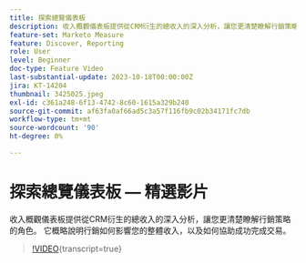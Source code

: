 ```yaml
---
title: 探索總覽儀表板
description: 收入概觀儀表板提供從CRM衍生的總收入的深入分析，讓您更清楚瞭解行銷策略的角色。 它概略說明行銷如何影響您的整體收入，以及如何協助成功完成交易。
feature-set: Marketo Measure
feature: Discover, Reporting
role: User
level: Beginner
doc-type: Feature Video
last-substantial-update: 2023-10-18T00:00:00Z
jira: KT-14204
thumbnail: 3425025.jpeg
exl-id: c361a248-6f13-4742-8c60-1615a329b240
source-git-commit: af63fa0af66ad5c3a57f116fb9c02b34171fc7db
workflow-type: tm+mt
source-wordcount: '90'
ht-degree: 0%

---
```


# 探索總覽儀表板 — 精選影片

收入概觀儀表板提供從CRM衍生的總收入的深入分析，讓您更清楚瞭解行銷策略的角色。 它概略說明行銷如何影響您的整體收入，以及如何協助成功完成交易。

>[!VIDEO](https://video.tv.adobe.com/v/3425025/?learn=on){transcript=true}
